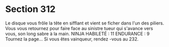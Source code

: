 # Section 312

Le disque vous frôle la tête en sifflant et vient se ficher dans l'un des piliers. Vous vous
retournez pour faire face au sinistre tueur qui s'avance vers vous, son long sabre à la
main.
NINJA
HABILETÉ  : 11 ENDURANCE  : 9
Tournez la page…
Si vous êtes vainqueur, rendez -vous au 232.